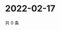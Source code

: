 # 2022-02-17

共 0 条

<!-- BEGIN WEIBO -->
<!-- 最后更新时间 Thu Feb 17 2022 13:13:00 GMT+0800 (China Standard Time) -->

<!-- END WEIBO -->
